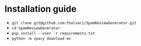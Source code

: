 # Installation guide
* ```git clone git@github.com:thalvari/SpamReviewGenerator.git```
* ```cd SpamReviewGenerator```
* ```pip install --user -r requirements.txt```
* ```python -m spacy download en```

